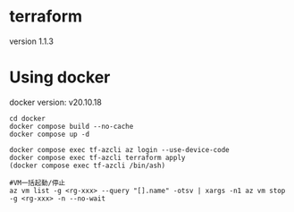 # terraform

version 1.1.3

# Using docker

docker version: v20.10.18
```
cd docker
docker compose build --no-cache
docker compose up -d

docker compose exec tf-azcli az login --use-device-code
docker compose exec tf-azcli terraform apply
(docker compose exec tf-azcli /bin/ash)

#VM一括起動/停止
az vm list -g <rg-xxx> --query "[].name" -otsv | xargs -n1 az vm stop -g <rg-xxx> -n --no-wait
```


